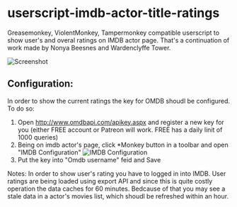 # userscript-imdb-actor-title-ratings

Greasemonkey, ViolentMonkey, Tampermonkey compatible userscript to show user's and overal ratings on IMDB actor page. That's a continuation of work made by Nonya Beesnes and Wardenclyffe Tower.

![Screenshot](https://user-images.githubusercontent.com/82733/87590368-aaca0280-c6b4-11ea-9c70-a4064a3361f7.png)

Configuration:
-------------

In order to show the current ratings the key for OMDB shoudl be configured. To do so:

1. Open http://www.omdbapi.com/apikey.aspx and register a new key for you (either FREE account or Patreon will work. FREE has a daily linit of 1000 queries)
2. Being on imdb actor's page, click *Monkey button in a toolbar and open "IMDB Configuration" ![IMDB Configuration](https://user-images.githubusercontent.com/82733/87590371-abfb2f80-c6b4-11ea-88e4-939e75de9130.png)
3. Put the key into "Omdb username" feid and Save

Notes: In order to show user's rating you have to logged in into IMDB. User ratings are being loaded using export API and since this is quite costly operation the data caches for 60 minutes. Bedcause of that you may see a stale data in a actor's movies list, which shoudl be refreshed within an hour.